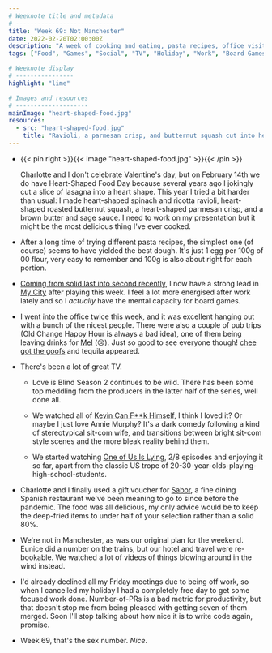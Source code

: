 ```yaml
---
# Weeknote title and metadata
# ---------------------------
title: "Week 69: Not Manchester"
date: 2022-02-20T02:00:00Z
description: "A week of cooking and eating, pasta recipes, office visits, leaving drinks, several great TV series, winning at board games, and not being in Manchester."
tags: ["Food", "Games", "Social", "TV", "Holiday", "Work", "Board Games", "Love is Blind", "Kevin Can F**k Himself", "One of Us Is Lying"]

# Weeknote display
# ----------------
highlight: "lime"

# Images and resources
# --------------------
mainImage: "heart-shaped-food.jpg"
resources:
  - src: "heart-shaped-food.jpg"
    title: "Ravioli, a parmesan crisp, and butternut squash cut into heart shapes"
---
```


  * {{< pin right >}}{{< image "heart-shaped-food.jpg" >}}{{< /pin >}}
  
    Charlotte and I don't celebrate Valentine's day, but on February 14th we do have Heart-Shaped Food Day because several years ago I jokingly cut a slice of lasagna into a heart shape. This year I tried a bit harder than usual: I made heart-shaped spinach and ricotta ravioli, heart-shaped roasted butternut squash, a heart-shaped parmesan crisp, and a brown butter and sage sauce. I need to work on my presentation but it might be the most delicious thing I've ever cooked.

  * After a long time of trying different pasta recipes, the simplest one (of course) seems to have yielded the best dough. It's just 1 egg per 100g of 00 flour, very easy to remember and 100g is also about right for each portion.

  * [Coming from solid last into second recently](/weeknotes/65/), I now have a strong lead in [My City](https://boardgamegeek.com/boardgame/295486/my-city) after playing this week. I feel a lot more energised after work lately and so I _actually_ have the mental capacity for board games.

  * I went into the office twice this week, and it was excellent hanging out with a bunch of the nicest people. There were also a couple of pub trips (Old Change Happy Hour is always a bad idea), one of them being leaving drinks for [Mel](https://twitter.com/Mellywellington) (:cry:). Just so good to see everyone though! [chee got the goofs](https://chee.party/2022/02/17/ok-i-have-the-goofs/) and tequila appeared.

  * There's been a lot of great TV.

    * Love is Blind Season 2 continues to be wild. There has been some top meddling from the producers in the latter half of the series, well done all.

    * We watched all of [Kevin Can F**k Himself](https://en.wikipedia.org/wiki/Kevin_Can_F**k_Himself), I think I loved it? Or maybe I just love Annie Murphy? It's a dark comedy following a kind of stereotypical sit-com wife, and transitions between bright sit-com style scenes and the more bleak reality behind them.

    * We started watching [One of Us Is Lying](https://en.wikipedia.org/wiki/One_of_Us_Is_Lying_(TV_series)), 2/8 episodes and enjoying it so far, apart from the classic US trope of 20-30-year-olds-playing-high-school-students.

  * Charlotte and I finally used a gift voucher for [Sabor](https://www.saborrestaurants.co.uk/), a fine dining Spanish restaurant we've been meaning to go to since before the pandemic. The food was all delicious, my only advice would be to keep the deep-fried items to under half of your selection rather than a solid 80%.

  * We're not in Manchester, as was our original plan for the weekend. Eunice did a number on the trains, but our hotel and travel were re-bookable. We watched a lot of videos of things blowing around in the wind instead.

  * I'd already declined all my Friday meetings due to being off work, so when I cancelled my holiday I had a completely free day to get some focused work done. Number-of-PRs is a bad metric for productivity, but that doesn't stop me from being pleased with getting seven of them merged. Soon I'll stop talking about how nice it is to write code again, promise.

  * Week 69, that's the sex number. _Nice_.
